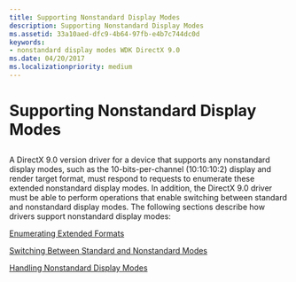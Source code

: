 ```yaml
---
title: Supporting Nonstandard Display Modes
description: Supporting Nonstandard Display Modes
ms.assetid: 33a10aed-dfc9-4b64-97fb-e4b7c744dc0d
keywords:
- nonstandard display modes WDK DirectX 9.0
ms.date: 04/20/2017
ms.localizationpriority: medium
---
```


# Supporting Nonstandard Display Modes


## <span id="ddk_supporting_nonstandard_display_modes_gg"></span><span id="DDK_SUPPORTING_NONSTANDARD_DISPLAY_MODES_GG"></span>


A DirectX 9.0 version driver for a device that supports any nonstandard display modes, such as the 10-bits-per-channel (10:10:10:2) display and render target format, must respond to requests to enumerate these extended nonstandard display modes. In addition, the DirectX 9.0 driver must be able to perform operations that enable switching between standard and nonstandard display modes. The following sections describe how drivers support nonstandard display modes:

[Enumerating Extended Formats](enumerating-extended-formats.md)

[Switching Between Standard and Nonstandard Modes](switching-between-standard-and-nonstandard-modes.md)

[Handling Nonstandard Display Modes](handling-nonstandard-display-modes.md)

 

 






